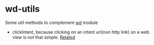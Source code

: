 # wd-utils

Some util methods to complement [wd](https://github.com/admc/wd) module

* clickIntent, because clicking on an intent url(non http link) on a web view is not that simple. [Related](https://discuss.appium.io/t/clicking-on-an-intent-url-not-http-link-inside-a-webview-solved/5022)
